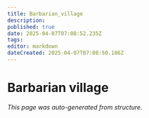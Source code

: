```yaml
---
title: Barbarian_village
description: 
published: true
date: 2025-04-07T07:08:52.235Z
tags: 
editor: markdown
dateCreated: 2025-04-07T07:08:50.186Z
---
```


# Barbarian village

*This page was auto-generated from structure.*